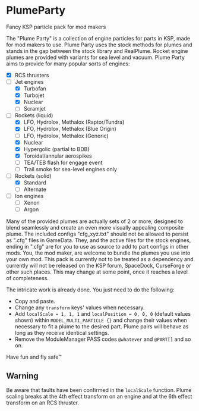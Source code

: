 # PlumeParty

Fancy KSP particle pack for mod makers

The "Plume Party" is a collection of engine particles for parts in KSP, made for mod makers to use. Plume Party uses the stock methods for plumes and stands in the gap between the stock library and RealPlume. Rocket engine plumes are provided with variants for sea level and vacuum. Plume Party aims to provide for many popular sorts of engines: 
* [x] RCS thrusters
* [ ] Jet engines
  * [x] Turbofan
  * [x] Turbojet
  * [x] Nuclear
  * [ ] Scramjet
* [ ] Rockets (liquid)
  * [x] LFO, Hydrolox, Methalox (Raptor/Tundra)
  * [x] LFO, Hydrolox, Methalox (Blue Origin)
  * [ ] LFO, Hydrolox, Methalox (Generic)
  * [x] Nuclear
  * [x] Hypergolic (partial to BDB)
  * [x] Toroidal/annular aerospikes
  * [ ] TEA/TEB flash for engage event
  * [ ] Trail smoke for sea-level engines only
* [ ] Rockets (solid)
  * [x] Standard
  * [ ] Alternate
* [ ] Ion engines
  * [ ] Xenon
  * [ ] Argon

Many of the provided plumes are actually sets of 2 or more, designed to blend seamlessly and create an even more visually appealing composite plume. The included configs "cfg_xyz.txt" should not be allowed to persist as ".cfg" files in GameData. They, and the active files for the stock engines, ending in ".cfg" are for you to use as source to add to part configs in other mods. You, the mod maker, are welcome to bundle the plumes you use into your own mod. This pack is currently not to be treated as a dependency and currently will not be released on the KSP forum, SpaceDock, CurseForge or other such places. This may change at some point, once it reaches a level of completeness.

The intricate work is already done. You just need to do the following:

* Copy and paste.
* Change any `transform` keys' values when necessary.
* Add `localScale = 1, 1, 1` and `localPosition = 0, 0, 0` (default values shown) within `MODEL_MULTI_PARTICLE {}` and change their values when necessary to fit a plume to the desired part. Plume pairs will behave as long as they receive identical settings.
* Remove the ModuleManager PASS codes `@whatever` and `@PART[]` and so on.

Have fun and fly safe™

## Warning
Be aware that faults have been confirmed in the `localScale` function. Plume scaling breaks at the 4th effect transform on an engine and at the 6th effect transform on an RCS thruster.


